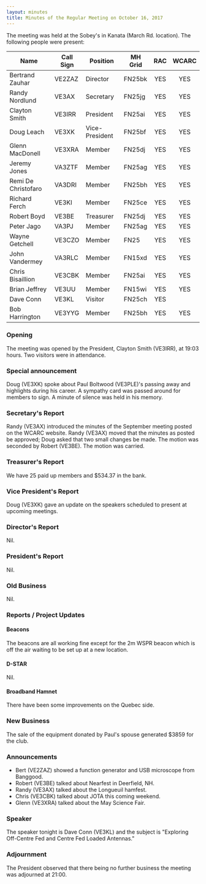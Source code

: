 ```yaml
---
layout: minutes
title: Minutes of the Regular Meeting on October 16, 2017
---
```


The meeting was held at the Sobey's in Kanata (March Rd. location).
The following people were present:

| Name             | Call Sign | Position       | MH Grid | RAC | WCARC |
|------------------|-----------|----------------|---------|:---:|:-----:|
| Bertrand Zauhar  | VE2ZAZ    | Director       | FN25bk  | YES |  YES  |
| Randy Nordlund   | VE3AX     | Secretary      | FN25jg  | YES |  YES  |
| Clayton Smith    | VE3IRR    | President      | FN25ai  | YES |  YES  |
| Doug Leach       | VE3XK     | Vice-President | FN25bf  | YES |  YES  |
| Glenn MacDonell  | VE3XRA    | Member         | FN25dj  | YES |  YES  |
| Jeremy Jones     | VA3ZTF    | Member         | FN25ag  | YES |  YES  |
| Remi De Christofaro | VA3DRI | Member         | FN25bh  | YES |  YES  |
| Richard Ferch    | VE3KI     | Member         | FN25ce  | YES |  YES  |
| Robert Boyd      | VE3BE     | Treasurer      | FN25dj  | YES |  YES  |
| Peter Jago       | VA3PJ     | Member         | FN25ag  | YES |  YES  |
| Wayne Getchell   | VE3CZO    | Member         | FN25    | YES |  YES  |
| John Vandermey   | VA3RLC    | Member         | FN15xd  | YES |  YES  |
| Chris Bisaillion | VE3CBK    | Member         | FN25ai  | YES |  YES  |
| Brian Jeffrey    | VE3UU     | Member         | FN15wi  | YES |  YES  |
| Dave Conn        | VE3KL     | Visitor        | FN25ch  | YES |       |
| Bob Harrington   | VE3YYG    | Member         | FN25bh  | YES |  YES  |

### Opening

The meeting was opened by the President, Clayton Smith (VE3IRR), at 19:03 hours.
Two visitors were in attendance.

### Special announcement

Doug (VE3XK) spoke about Paul Boltwood (VE3PLE)'s passing away and highlights during his career. A sympathy card was passed around for members to sign. A minute of silence was held in his memory.

### Secretary's Report

Randy (VE3AX) introduced the minutes of the September meeting posted on the WCARC website.
Randy (VE3AX) moved that the minutes as posted be approved; Doug asked that two small changes be made. The motion was seconded by Robert (VE3BE).
The motion was carried.

### Treasurer's Report

We have 25 paid up members and $534.37 in the bank.

### Vice President's Report

Doug (VE3XK) gave an update on the speakers scheduled to present at upcoming meetings.

### Director's Report

Nil.

### President's Report

Nil.

### Old Business

Nil.

### Reports / Project Updates

#### Beacons

The beacons are all working fine except for the 2m WSPR beacon which is off the air waiting to be set up at a new location.

#### D-STAR

Nil.

#### Broadband Hamnet

There have been some improvements on the Quebec side.

### New Business

The sale of the equipment donated by Paul's spouse generated $3859 for the club.

### Announcements

* Bert (VE2ZAZ) showed a function generator and USB microscope from Banggood.
* Robert (VE3BE) talked about Nearfest in Deerfield, NH.
* Randy (VE3AX) talked about the Longueuil hamfest.
* Chris (VE3CBK) talked about JOTA this coming weekend.
* Glenn (VE3XRA) talked about the May Science Fair.

### Speaker

The speaker tonight is Dave Conn (VE3KL) and the subject is "Exploring Off-Centre Fed and Centre Fed Loaded Antennas."

### Adjournment

The President observed that there being no further business the meeting was
adjourned at 21:00.
